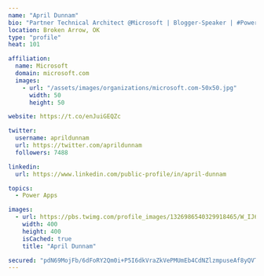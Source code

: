 ```yaml
---
name: "April Dunnam"
bio: "Partner Technical Architect @Microsoft | Blogger-Speaker | #PowerApps, #PowerAutomate, #Office365, #SharePoint | #WIT | #Karaoke Queen"
location: Broken Arrow, OK
type: "profile"
heat: 101

affiliation:
  name: Microsoft
  domain: microsoft.com
  images:
    - url: "/assets/images/organizations/microsoft.com-50x50.jpg"
      width: 50
      height: 50

website: https://t.co/enJuiGEQZc

twitter:
  username: aprildunnam
  url: https://twitter.com/aprildunnam
  followers: 7488

linkedin:
  url: https://www.linkedin.com/public-profile/in/april-dunnam

topics:
  - Power Apps

images:
  - url: https://pbs.twimg.com/profile_images/1326986540329918465/W_IJ6Ih2_400x400.jpg
    width: 400
    height: 400
    isCached: true
    title: "April Dunnam"

secured: "pdN69MojFb/6dFoRY2Qm0i+P5I6dkVraZkVePMUmEb4CdNZlzmpuseAf8yQVTa+EMuifTVsTHbs9UXTRVWn+u+US/LqInL6BXhT2G3dbk7TvNwhsfmKoW1vmkZUiZidO6PoN/JdAsBxCOwDJvN0YDm2zZb7Y/vf85OIR8qCxN+N9BX7+PxSNA/ILXunlRu/qqijHDzSSe4ELfjko/RH+JM4ag6Fp9nT9apu9CU7ccpJpJec32R8xB4YTrZaNnBC9wqii/S1yRIUZKcxOwBszlNxuHuCWHH2dUOEAigPu4i6oUfWcf0mrYlXASHJ34ORTcopj83ahvz5Q/pHWCYAMLu29JoOTwxpozYdoV2nqGp6/rkBRUKWLmHnLLq8YFvbMrh2OrTAd90PVXQOM6Gz1R3gjvGDtDxveVIRzKfToQ64=;t+wR+HqeYrc5Pzul4QnJRw=="
---
```


